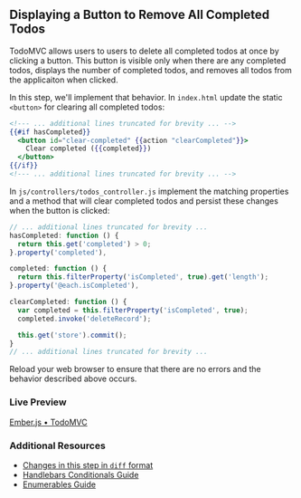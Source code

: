 ## Displaying a Button to Remove All Completed Todos

TodoMVC allows users to users to delete all completed todos at once by clicking a button. This button is visible only when there are any completed todos, displays the number of completed todos, and removes all todos from the applicaiton when clicked.

In this step, we'll implement that behavior. In `index.html` update the static `<button>` for clearing all completed todos:

```handlebars
<!--- ... additional lines truncated for brevity ... -->
{{#if hasCompleted}}
  <button id="clear-completed" {{action "clearCompleted"}}>
    Clear completed ({{completed}})
  </button>
{{/if}}
<!--- ... additional lines truncated for brevity ... -->
```

In `js/controllers/todos_controller.js` implement the matching properties and a method that will clear completed todos and persist these changes when the button is clicked:

```javascript
// ... additional lines truncated for brevity ...
hasCompleted: function () {
  return this.get('completed') > 0;
}.property('completed'),

completed: function () {
  return this.filterProperty('isCompleted', true).get('length');
}.property('@each.isCompleted'),

clearCompleted: function () {
  var completed = this.filterProperty('isCompleted', true);
  completed.invoke('deleteRecord');

  this.get('store').commit();
}
// ... additional lines truncated for brevity ...
```

Reload your web browser to ensure that there are no errors and the behavior described above occurs. 

### Live Preview
<a class="jsbin-embed" href="http://jsbin.com/obagub/2/embed?live">Ember.js • TodoMVC</a><script src="http://static.jsbin.com/js/embed.js"></script>

### Additional Resources

  * [Changes in this step in `diff` format](https://github.com/emberjs/quickstart-code-sample/commit/0ba41cdcbca5cf36bd052d75b91f9dd1b405154c)
  * [Handlebars Conditionals Guide](/guides/templates/conditionals)
  * [Enumerables Guide](/guides/enumerables)